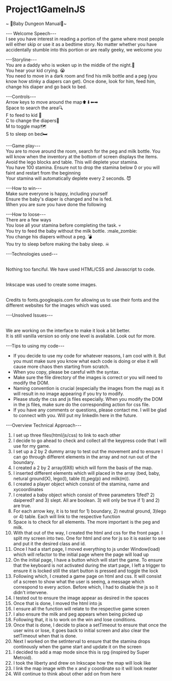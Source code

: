 # Project1GameInJS

~ 👶Baby Dungeon Manual👶~

--- Welcome Speech---
<br>I see you have interest in reading a portion of the game where most people will either skip or use it as a bedtime story. No matter whether you have accidentally stumble into this portion or are really geeky, we welcome you

---Storyline---
<br>You are a daddy who is woken up in the middle of the night.🌙
<br>You hear your kid crying. 😭
<br>You need to move in a dark room and find his milk bottle and a peg (you know how stinky a diapers can get). 
Once done, look for him, feed him, change his diaper and go back to bed.

---Controls---
<br>Arrow keys to move around the map⬆⬇⬅➡
<br>Space to search the area🔍
<br>F to feed to kid 🍼
<br>C to change the diapers💩
<br>M to toggle map🗺
<br>S to sleep on bed🛏

---Game play---
<br> You are to move around the room, search for the peg and milk bottle. You will know when the inventory at the bottom of screen displays the items.
<br>Avoid the lego blocks and table. This will deplete your stamina.
<br>You have 100 stamina. Ensure not to drop the stamina below 0 or you will faint and restart from the beginning
<br> Your stamina will automatically deplete every 2 seconds. :smiling_imp:

---How to win---
<br>Make sure everyone is happy, including yourself
<br>Ensure the baby's diaper is changed and he is fed.
<br>When you are sure you have done the following

---How to loose---
<br>There are a few ways
<br>You lose all your stamina before completing the task. 💀
<br>You try to feed the baby without the milk bottle. :male_zombie:
<br> You change his diapers without a peg. 💣
<br> You try to sleep before making the baby sleep. ☠


---Technologies used---

<br>Nothing too fanciful. We have used HTML/CSS and Javascript to code. 

<br>Inkscape was used to create some images.

<br>Credits to fonts.googleapis.com for allowing us to use their fonts and the different websites for the images which was used. 

---Unsolved Issues---

<br> We are working on the interface to make it look a bit better.
<br> It is still vanilla version so only one level is available. Look out for more.

---Tips to using my code---
<ul>
<li> If you decide to use my code for whatever reasons, I am cool with it. But you must make sure you know what each code is doing or else it will cause more chaos then starting from scratch.</li>
<li>When you copy, please be careful with the syntax.</li>
<li> Make sure the file directory of the images is correct or you will need to modify the DOM.</li>
<li>Naming convention is crucial (especially the images from the map) as it will result in no image appearing if you try to modify.</li>
<li>Please study the css and js files especially. When you modify the DOM in the js files, make sure do the corresponding action for css file.</li>
<li>If you have any comments or questions, please contact me. I will be glad to connect with you. Will put my linkedIn here in the future.</li>
</ul>
---Overview Technical Approach---
<ol>
<li>I set up three files(html/js/css) to link to each other</li>
<li>I decide to go ahead to check and collect all the keypress code that I will use for my game.</li>
<li>I set up a 2 by 2 dummy array to test out the movement and to ensure I can go through different elements in the array and not run out of the boundary.</li>
<li>I created a 2 by 2 array(6X6) which will form the basis of the map.</li>
<li>I inserted different elements which will placed in the array (bed, baby, netural ground(X), lego(l), table (t),peg(p) and milk(m)).</li>
<li>I created a player object which consist of the stamina, name and xycoordinates</li>
<li>I created a baby object which consist of three parameters 1)fed? 2) daipered? and 3) slept. All are boolean. 3) will only be true if 1) and 2) are true.
<li>For each arrow key, it is to test for 1) boundary, 2) neutral ground, 3)lego or 4) table. Each will link to the respective function</li>
<li>Space is to check for all elements. The more important is the peg and milk.</li>
<li>With that out of the way, I created the html and css for the front page. I split my screen into two. One for html and one for js so it is easier to see and put it the desired class and id.</li>
<li>Once I had a start page, I moved everything to js under Window(load) which will refactor to the initial page where the page will load up</li>
<li>On the initial page, I have a button which will start the game. To ensure that the keyboard is not activated during the start page, I left a trigger to ensure it is locked still the start button is pressed and toggle the lock</li>
<li>Following which, I created a game page on html and css. It will consist of a screen to show what the user is seeing, a message which correspond to every action. Before which, I had to disable the js so it didn't intervene.
</li>
<li>I tested out to ensure the image appear as desired in the spaces</li>
<li>Once that is done, I moved the html into js</li>
<li>I ensure all the function will relate to the respective game screen</li>
<li>I also ensure the milk and peg appears when being picked up</li>
<li>Following that, it is to work on the win and lose conditions. </li>
<li>Once that is done, I decide to place a setTimeout to ensure that once the user wins or lose, it goes back to initial screen and also clear the setTimeout when that is done.</li>
<li>Next I worked on the setInterval to ensure that the stamina drops continously when the game start and update it on the screen</li>
<li>I decided to add a map mode since this is rpg (inspired by Super Metroid).</li>
<li> I took the liberty and drew on Inkscape how the map will look like</li>
<li>I link the map image with the x and y coordinate so it will look neater
</li>
<li>Will continue to think about other add on from here</li>
</ol>